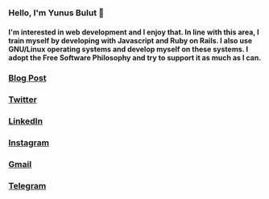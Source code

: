 ### Hello, I'm Yunus Bulut 👋

#### I'm interested in web development and I enjoy that. In line with this area, I train myself by developing with Javascript and Ruby on Rails. I also use GNU/Linux operating systems and develop myself on these systems. I adopt the Free Software Philosophy and try to support it as much as I can.


### [Blog Post](https://yunusbulutt.github.io)
### [Twitter](https://https://twitter.com/yunusbulutt)
### [LinkedIn](https://www.linkedin.com/in/yunusbulutt)
### [Instagram](https://www.instagram.com/yunus.bulutt)
### [Gmail](malito:bulutt1404@gmail.com)
### [Telegram](https://t.me/yunusbulut)




